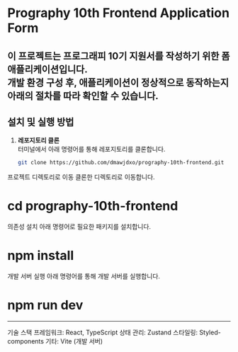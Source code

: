 # Prography 10th Frontend Application Form

이 프로젝트는 프로그래피 10기 지원서를 작성하기 위한 폼 애플리케이션입니다.  
개발 환경 구성 후, 애플리케이션이 정상적으로 동작하는지 아래의 절차를 따라 확인할 수 있습니다.
-----------------------------------------------------------------------------------------
## 설치 및 실행 방법

1. **레포지토리 클론**  
   터미널에서 아래 명령어를 통해 레포지토리를 클론합니다.
   ```bash
   git clone https://github.com/dmawjdxo/prography-10th-frontend.git
   
프로젝트 디렉토리로 이동
클론한 디렉토리로 이동합니다.

   # cd prography-10th-frontend

의존성 설치
아래 명령어로 필요한 패키지를 설치합니다.

   # npm install

개발 서버 실행
아래 명령어를 통해 개발 서버를 실행합니다.


  # npm run dev


------------------------------------------------------------------------------
기술 스택
프레임워크: React, TypeScript
상태 관리: Zustand
스타일링: Styled-components
기타: Vite (개발 서버)
